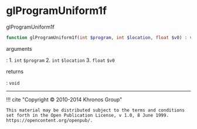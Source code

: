 # glProgramUniform1f
glProgramUniform1f

```php
function glProgramUniform1f(int $program, int $location, float $v0) : void
```

arguments

:    1. `int` `$program` 
    2. `int` `$location` 
    3. `float` `$v0` 

returns

:    `void` 

---
     

!!! cite "Copyright © 2010-2014 Khronos Group"

    This material may be distributed subject to the terms and conditions set forth in the Open Publication License, v 1.0, 8 June 1999. https://opencontent.org/openpub/.